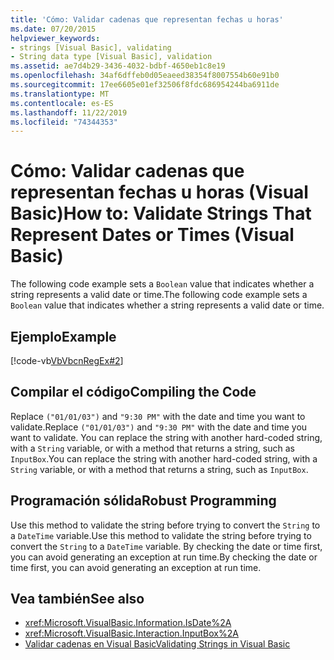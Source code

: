 ```yaml
---
title: 'Cómo: Validar cadenas que representan fechas u horas'
ms.date: 07/20/2015
helpviewer_keywords:
- strings [Visual Basic], validating
- String data type [Visual Basic], validation
ms.assetid: ae7d4b29-3436-4032-bdbf-4650eb1c8e19
ms.openlocfilehash: 34af6dffeb0d05eaeed38354f8007554b60e91b0
ms.sourcegitcommit: 17ee6605e01ef32506f8fdc686954244ba6911de
ms.translationtype: MT
ms.contentlocale: es-ES
ms.lasthandoff: 11/22/2019
ms.locfileid: "74344353"
---
```

# <a name="how-to-validate-strings-that-represent-dates-or-times-visual-basic"></a><span data-ttu-id="b88fa-102">Cómo: Validar cadenas que representan fechas u horas (Visual Basic)</span><span class="sxs-lookup"><span data-stu-id="b88fa-102">How to: Validate Strings That Represent Dates or Times (Visual Basic)</span></span>
<span data-ttu-id="b88fa-103">The following code example sets a `Boolean` value that indicates whether a string represents a valid date or time.</span><span class="sxs-lookup"><span data-stu-id="b88fa-103">The following code example sets a `Boolean` value that indicates whether a string represents a valid date or time.</span></span>  
  
## <a name="example"></a><span data-ttu-id="b88fa-104">Ejemplo</span><span class="sxs-lookup"><span data-stu-id="b88fa-104">Example</span></span>  
 [!code-vb[VbVbcnRegEx#2](~/samples/snippets/visualbasic/VS_Snippets_VBCSharp/VbVbcnRegEx/VB/Class1.vb#2)]  
  
## <a name="compiling-the-code"></a><span data-ttu-id="b88fa-105">Compilar el código</span><span class="sxs-lookup"><span data-stu-id="b88fa-105">Compiling the Code</span></span>  
 <span data-ttu-id="b88fa-106">Replace `("01/01/03")` and `"9:30 PM"` with the date and time you want to validate.</span><span class="sxs-lookup"><span data-stu-id="b88fa-106">Replace `("01/01/03")` and `"9:30 PM"` with the date and time you want to validate.</span></span> <span data-ttu-id="b88fa-107">You can replace the string with another hard-coded string, with a `String` variable, or with a method that returns a string, such as `InputBox`.</span><span class="sxs-lookup"><span data-stu-id="b88fa-107">You can replace the string with another hard-coded string, with a `String` variable, or with a method that returns a string, such as `InputBox`.</span></span>  
  
## <a name="robust-programming"></a><span data-ttu-id="b88fa-108">Programación sólida</span><span class="sxs-lookup"><span data-stu-id="b88fa-108">Robust Programming</span></span>  
 <span data-ttu-id="b88fa-109">Use this method to validate the string before trying to convert the `String` to a `DateTime` variable.</span><span class="sxs-lookup"><span data-stu-id="b88fa-109">Use this method to validate the string before trying to convert the `String` to a `DateTime` variable.</span></span> <span data-ttu-id="b88fa-110">By checking the date or time first, you can avoid generating an exception at run time.</span><span class="sxs-lookup"><span data-stu-id="b88fa-110">By checking the date or time first, you can avoid generating an exception at run time.</span></span>  
  
## <a name="see-also"></a><span data-ttu-id="b88fa-111">Vea también</span><span class="sxs-lookup"><span data-stu-id="b88fa-111">See also</span></span>

- <xref:Microsoft.VisualBasic.Information.IsDate%2A>
- <xref:Microsoft.VisualBasic.Interaction.InputBox%2A>
- [<span data-ttu-id="b88fa-112">Validar cadenas en Visual Basic</span><span class="sxs-lookup"><span data-stu-id="b88fa-112">Validating Strings in Visual Basic</span></span>](../../../../visual-basic/programming-guide/language-features/strings/validating-strings.md)
